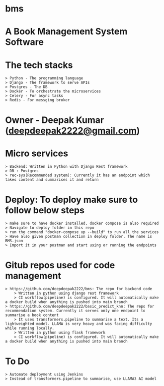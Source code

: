 # bms
# A Book Management System Software
# The tech stacks
    > Python - The programming language
    > Django - The framework to serve APIs
    > Postgres - The DB
    > Docker - To orchestrate the microservices
    > Celery - For async tasks
    > Redis - For messging broker 

# Owner - Deepak Kumar (deepdeepak2222@gmail.com)
# Micro services
    > Backend: Written in Python with Django Rest framework
    > DB : Postgres
    > rec-sys(Recommended system): Currently it has an endpoint which takes content and summarises it and return

# Deploy: To deploy make sure to follow below steps
    > make sure to have docker installed, docker compose is also required
    > Navigate to deploy folder in this repo
    > run the command "docker-compose up --build" to run all the services
    > Have also given postman collection in deploy folder. The name is BMS.json
    > Import it in your postman and start using or running the endpoints

# Gitub repos used for code management
    > https://github.com/deepdeepak2222/bms: The repo for backend code
        > Written in python using django rest framework
        > CI workflow(pipeline) is configured. It will automatically make a docker build when anything is pushed into main branch
    > https://github.com/deepdeepak2222/basic_predict_knn: The repo for recommendation system. Currently it serves only one endpoint to summarise a book content
        > It uses transformers.pipeline to summarise a text. Its a lightweighted model. LLAMA is very heavy and was facing difficulty while running locally.
        > Written in python using flask framework
        > CI workflow(pipeline) is configured. It will automatically make a docker build when anything is pushed into main branch

# To Do
    > Automate deployment using Jenkins
    > Instead of transformers.pipeline to summarise, use LLAMA3 AI model
